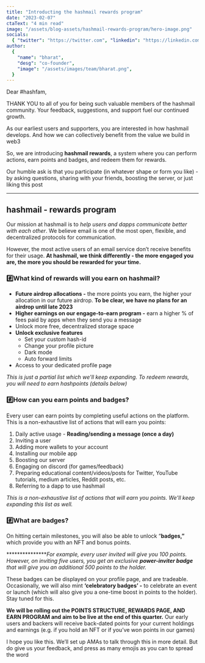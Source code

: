 ```yaml
---
title: "Introducting the hashmail rewards program"
date: "2023-02-07"
ctaText: "4 min read"
image: "/assets/blog-assets/hashmail-rewards-program/hero-image.png"
socials:
  { "twitter": "https://twitter.com", "linkedin": "https://linkedin.com" }
author:
  {
    "name": "bharat",
    "desg": "co-founder",
    "image": "/assets/images/team/bharat.png",
  }
---
```


Dear #hashfam,

THANK YOU to all of you for being such valuable members of the hashmail community. Your feedback, suggestions, and support fuel our continued growth.

As our earliest users and supporters, you are interested in how hashmail develops. And how we can collectively benefit from the value we build in web3

So, we are introducing **hashmail rewards**, a system where you can perform actions, earn points and badges, and redeem them for rewards.

Our humble ask is that you participate (in whatever shape or form you like) - by asking questions, sharing with your friends, boosting the server, or just liking this post

---

## hashmail - rewards program

Our mission at hashmail is to *help users and dapps communicate better with each other*. We believe email is one of the most open, flexible, and decentralized protocols for communication. 

However, the most active users of an email service don’t receive benefits for their usage. **At hashmail, we think differently - the more engaged you are, the more you should be rewarded for your time.**

### #️⃣**What kind of rewards will you earn on hashmail?**

- **Future airdrop allocations -** the more points you earn, the higher your allocation in our future airdrop. **********************************************To be clear, we have no plans for an airdrop until late 2023**********************************************
- ********************************************************Higher earnings on our engage-to-earn program -******************************************************** earn a higher % of fees paid by apps when they send you a message
- Unlock more free, decentralized storage space
- **Unlock exclusive features**
    - Set your custom hash-id
    - Change your profile picture
    - Dark mode
    - Auto forward limits
- Access to your dedicated profile page

*This is just a partial list which we'll keep expanding. To redeem rewards, you will need to earn hashpoints (details below)*

### #️⃣How can you earn points and badges?

Every user can earn points by completing useful actions on the platform. This is a non-exhaustive list of actions that will earn you points:

1. Daily active usage - ******************Reading/sending a message (once a day)******************
2. Inviting a user
3. Adding more wallets to your account
4. Installing our mobile app
5. Boosting our server
6. Engaging on discord (for games/feedback)
7. Preparing educational content/videos/posts for Twitter, YouTube tutorials, medium articles, Reddit posts, etc.
8. Referring to a dapp to use hashmail

*This is a non-exhaustive list of actions that will earn you points. We'll keep expanding this list as well.*

### #️⃣What are badges?

On hitting certain milestones, you will also be able to unlock “********badges,”******** which provide you with an NFT and bonus points.

****************For example, every user invited will give you 100 points. However, on inviting five users, you get an exclusive **power-inviter badge** that will give you an additional 500 points to the holder.*

These badges can be displayed on your profile page, and are tradeable. Occasionally, we will also mint ********************************************‘celebratory badges’ -******************************************** to celebrate an event or launch (which will also give you a one-time boost in points to the holder). Stay tuned for this.

******************************************************We will be rolling out the POINTS STRUCTURE, REWARDS PAGE, AND EARN PROGRAM and aim to be live at the end of this quarter.****************************************************** Our early users and backers will receive back-dated points for your current holdings and earnings (e.g. if you hold an NFT or if you’ve won points in our games)

I hope you like this. We’ll set up AMAs to talk through this in more detail. But do give us your feedback, and press as many emojis as you can to spread the word
